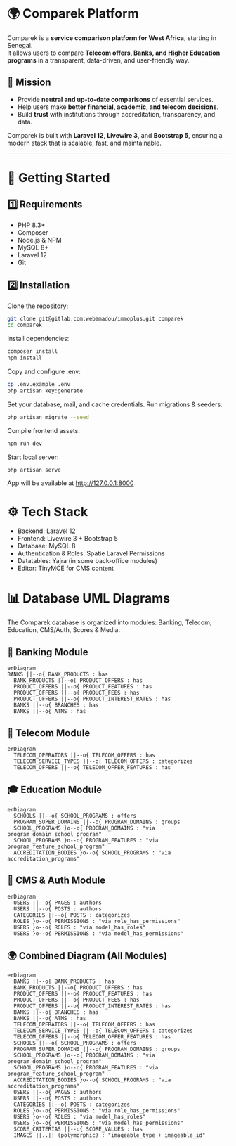 # 🌍 Comparek Platform

Comparek is a **service comparison platform for West Africa**, starting in Senegal.  
It allows users to compare **Telecom offers, Banks, and Higher Education programs** in a transparent, data-driven, and user-friendly way.  

## 🎯 Mission
- Provide **neutral and up-to-date comparisons** of essential services.  
- Help users make **better financial, academic, and telecom decisions**.  
- Build **trust** with institutions through accreditation, transparency, and data.  

Comparek is built with **Laravel 12**, **Livewire 3**, and **Bootstrap 5**, ensuring a modern stack that is scalable, fast, and maintainable.

---

# 🚀 Getting Started

## 1️⃣ Requirements
- PHP 8.3+
- Composer
- Node.js & NPM
- MySQL 8+
- Laravel 12
- Git

## 2️⃣ Installation
Clone the repository:
```bash
git clone git@gitlab.com:webamadou/immoplus.git comparek
cd comparek
```

Install dependencies:
```bash
composer install
npm install
```

Copy and configure .env:
```bash
cp .env.example .env
php artisan key:generate
```
Set your database, mail, and cache credentials.
Run migrations & seeders:
```bash
php artisan migrate --seed
```
Compile frontend assets:
```bash
npm run dev
```
Start local server:
```bash
php artisan serve
```

App will be available at http://127.0.0.1:8000

# ⚙️ Tech Stack
- Backend: Laravel 12 
- Frontend: Livewire 3 + Bootstrap 5 
- Database: MySQL 8 
- Authentication & Roles: Spatie Laravel Permissions 
- Datatables: Yajra (in some back-office modules)
- Editor: TinyMCE for CMS content

# 📊 Database UML Diagrams

The Comparek database is organized into modules: Banking, Telecom, Education, CMS/Auth, Scores & Media.
## 🏦 Banking Module
```mermaid
erDiagram
BANKS ||--o{ BANK_PRODUCTS : has
  BANK_PRODUCTS ||--o{ PRODUCT_OFFERS : has
  PRODUCT_OFFERS ||--o{ PRODUCT_FEATURES : has
  PRODUCT_OFFERS ||--o{ PRODUCT_FEES : has
  PRODUCT_OFFERS ||--o{ PRODUCT_INTEREST_RATES : has
  BANKS ||--o{ BRANCHES : has
  BANKS ||--o{ ATMS : has
```

## 📱 Telecom Module
```mermaid
erDiagram
  TELECOM_OPERATORS ||--o{ TELECOM_OFFERS : has
  TELECOM_SERVICE_TYPES ||--o{ TELECOM_OFFERS : categorizes
  TELECOM_OFFERS ||--o{ TELECOM_OFFER_FEATURES : has
```

## 🎓 Education Module
```mermaid
erDiagram
  SCHOOLS ||--o{ SCHOOL_PROGRAMS : offers
  PROGRAM_SUPER_DOMAINS ||--o{ PROGRAM_DOMAINS : groups
  SCHOOL_PROGRAMS }o--o{ PROGRAM_DOMAINS : "via program_domain_school_program"
  SCHOOL_PROGRAMS }o--o{ PROGRAM_FEATURES : "via program_feature_school_program"
  ACCREDITATION_BODIES }o--o{ SCHOOL_PROGRAMS : "via accreditation_programs"
```

## 📰 CMS & Auth Module
```mermaid
erDiagram
  USERS ||--o{ PAGES : authors
  USERS ||--o{ POSTS : authors
  CATEGORIES ||--o{ POSTS : categorizes
  ROLES }o--o{ PERMISSIONS : "via role_has_permissions"
  USERS }o--o{ ROLES : "via model_has_roles"
  USERS }o--o{ PERMISSIONS : "via model_has_permissions"
```

## 🌍 Combined Diagram (All Modules)
```mermaid
erDiagram
  BANKS ||--o{ BANK_PRODUCTS : has
  BANK_PRODUCTS ||--o{ PRODUCT_OFFERS : has
  PRODUCT_OFFERS ||--o{ PRODUCT_FEATURES : has
  PRODUCT_OFFERS ||--o{ PRODUCT_FEES : has
  PRODUCT_OFFERS ||--o{ PRODUCT_INTEREST_RATES : has
  BANKS ||--o{ BRANCHES : has
  BANKS ||--o{ ATMS : has
  TELECOM_OPERATORS ||--o{ TELECOM_OFFERS : has
  TELECOM_SERVICE_TYPES ||--o{ TELECOM_OFFERS : categorizes
  TELECOM_OFFERS ||--o{ TELECOM_OFFER_FEATURES : has
  SCHOOLS ||--o{ SCHOOL_PROGRAMS : offers
  PROGRAM_SUPER_DOMAINS ||--o{ PROGRAM_DOMAINS : groups
  SCHOOL_PROGRAMS }o--o{ PROGRAM_DOMAINS : "via program_domain_school_program"
  SCHOOL_PROGRAMS }o--o{ PROGRAM_FEATURES : "via program_feature_school_program"
  ACCREDITATION_BODIES }o--o{ SCHOOL_PROGRAMS : "via accreditation_programs"
  USERS ||--o{ PAGES : authors
  USERS ||--o{ POSTS : authors
  CATEGORIES ||--o{ POSTS : categorizes
  ROLES }o--o{ PERMISSIONS : "via role_has_permissions"
  USERS }o--o{ ROLES : "via model_has_roles"
  USERS }o--o{ PERMISSIONS : "via model_has_permissions"
  SCORE_CRITERIAS ||--o{ SCORE_VALUES : has
  IMAGES ||..|| (polymorphic) : "imageable_type + imageable_id"
```
